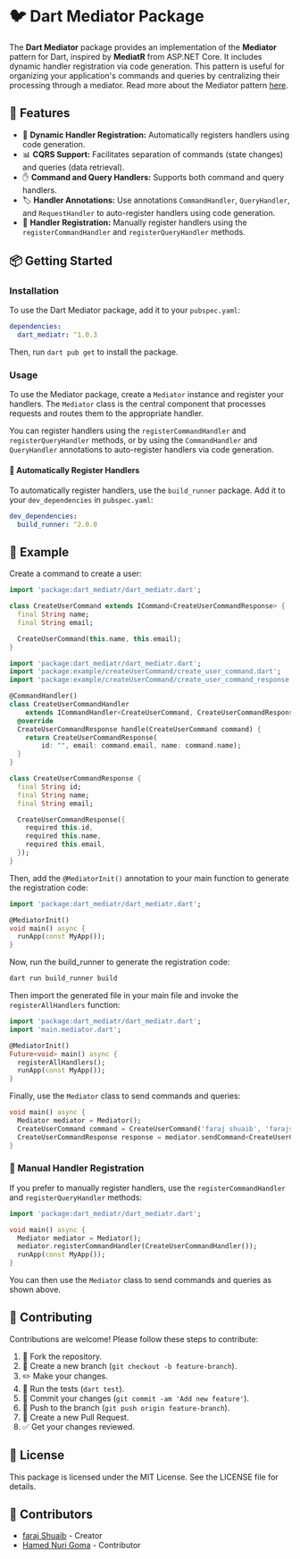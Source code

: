 # 🐦 Dart Mediator Package

The **Dart Mediator** package provides an implementation of the **Mediator** pattern for Dart, inspired by **MediatR** from ASP.NET Core. It includes dynamic handler registration via code generation. This pattern is useful for organizing your application's commands and queries by centralizing their processing through a mediator. 
Read more about the Mediator pattern [here](https://dev.to/farajshuaib/understanding-the-mediator-pattern-and-cqrs-with-dartmediatr-2aj7).

## 🚀 Features
- 🔄 **Dynamic Handler Registration:** Automatically registers handlers using code generation.
- 📊 **CQRS Support:** Facilitates separation of commands (state changes) and queries (data retrieval).
- ✋ **Command and Query Handlers:** Supports both command and query handlers.
- 🏷️ **Handler Annotations:** Use annotations `CommandHandler`, `QueryHandler`, and `RequestHandler` to auto-register handlers using code generation.
- 📜 **Handler Registration:** Manually register handlers using the `registerCommandHandler` and `registerQueryHandler` methods.

## 📦 Getting Started

### Installation

To use the Dart Mediator package, add it to your `pubspec.yaml`:

```yaml
dependencies:
  dart_mediatr: ^1.0.3
```

Then, run `dart pub get` to install the package.

### Usage

To use the Mediator package, create a `Mediator` instance and register your handlers. 
The `Mediator` class is the central component that processes requests and routes them to the appropriate handler.

You can register handlers using the `registerCommandHandler` and `registerQueryHandler` methods, or by using the `CommandHandler` and `QueryHandler` annotations to auto-register handlers via code generation.

#### 🔧 Automatically Register Handlers
To automatically register handlers, use the `build_runner` package. Add it to your `dev_dependencies` in `pubspec.yaml`:

```yaml
dev_dependencies:
  build_runner: ^2.0.0
```

## 📝 Example
Create a command to create a user:

```dart
import 'package:dart_mediatr/dart_mediatr.dart';

class CreateUserCommand extends ICommand<CreateUserCommandResponse> {
  final String name;
  final String email;

  CreateUserCommand(this.name, this.email);
}
```

```dart
import 'package:dart_mediatr/dart_mediatr.dart';
import 'package:example/createUserCommand/create_user_command.dart';
import 'package:example/createUserCommand/create_user_command_response.dart';

@CommandHandler()
class CreateUserCommandHandler
    extends ICommandHandler<CreateUserCommand, CreateUserCommandResponse> {
  @override
  CreateUserCommandResponse handle(CreateUserCommand command) {
    return CreateUserCommandResponse(
        id: "", email: command.email, name: command.name);
  }
}
```

```dart
class CreateUserCommandResponse {
  final String id;
  final String name;
  final String email;

  CreateUserCommandResponse({
    required this.id,
    required this.name,
    required this.email,
  });
}
```

Then, add the `@MediatorInit()` annotation to your main function to generate the registration code:

```dart
import 'package:dart_mediatr/dart_mediatr.dart';

@MediatorInit()
void main() async {
  runApp(const MyApp());
}
```

Now, run the build_runner to generate the registration code:

```bash
dart run build_runner build
```

Then import the generated file in your main file and invoke the `registerAllHandlers` function:

```dart
import 'package:dart_mediatr/dart_mediatr.dart';
import 'main.mediator.dart';

@MediatorInit()
Future<void> main() async {
  registerAllHandlers();
  runApp(const MyApp());
}
```

Finally, use the `Mediator` class to send commands and queries:

```dart
void main() async {
  Mediator mediator = Mediator();
  CreateUserCommand command = CreateUserCommand('faraj shuaib', 'farajshuaib@gmail.com');
  CreateUserCommandResponse response = mediator.sendCommand<CreateUserCommand, CreateUserCommandResponse>(command);
}
```

### 🔧 Manual Handler Registration
If you prefer to manually register handlers, use the `registerCommandHandler` and `registerQueryHandler` methods:

```dart
import 'package:dart_mediatr/dart_mediatr.dart';

void main() async {
  Mediator mediator = Mediator();
  mediator.registerCommandHandler(CreateUserCommandHandler());
  runApp(const MyApp());
}
```

You can then use the `Mediator` class to send commands and queries as shown above.

## 🤝 Contributing

Contributions are welcome! Please follow these steps to contribute:

1. 🍴 Fork the repository.
2. 🌳 Create a new branch (`git checkout -b feature-branch`).
3. ✏️ Make your changes.
4. 🧪 Run the tests (`dart test`).
5. 💾 Commit your changes (`git commit -am 'Add new feature'`).
6. 🚀 Push to the branch (`git push origin feature-branch`).
7. 🔄 Create a new Pull Request.
8. ✅ Get your changes reviewed.

## 📝 License

This package is licensed under the MIT License. See the LICENSE file for details.

## 👥 Contributors
- [faraj Shuaib](https://github.com/farajshuaib) - Creator
- [Hamed Nuri Goma](https://github.com/HAMEDNGOMA) - Contributor